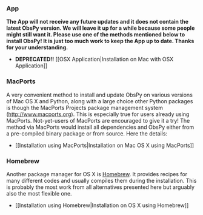 ### App

**The App will not receive any future updates and it does not contain the latest ObsPy version. We will leave it up for a while because some people might still want it. Please use one of the methods mentioned below to install ObsPy! It is just too much work to keep the App up to date. Thanks for your understanding.**

  * **DEPRECATED!!** [[OSX Application|Installation on Mac with OSX Application]]

### MacPorts

A very convenient method to install and update ObsPy on various versions of Mac OS X and Python, along with a large choice other Python packages is though the MacPorts Projects package management system (http://www.macports.org). This is especially true for users already using MacPorts. Not-yet-users of MacPorts are encouraged to give it a try! The method via MacPorts would install all dependencies and ObsPy either from a pre-compiled binary package or from source. Here the details:

  * [[Installation using MacPorts|Installation on Mac OS X using MacPorts]]

### Homebrew

Another package manager for OS X is [Homebrew](http://brew.sh/). It provides recipes for many different codes and usually compiles them during the installation. This is probably the most work from all alternatives presented here but arguably also the most flexible one.

 * [[Installation using Homebrew|Installation on OS X using Homebrew]]